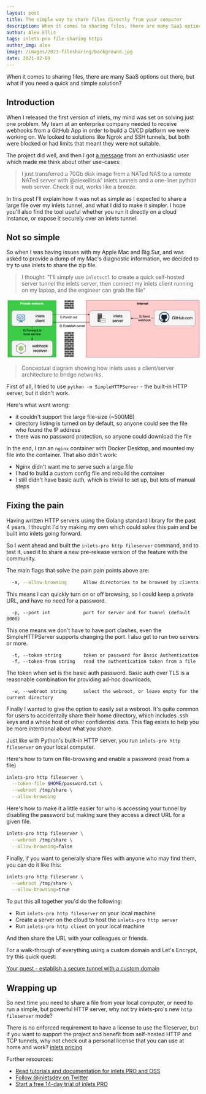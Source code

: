 ```yaml
---
layout: post
title: The simple way to share files directly from your computer
description: When it comes to sharing files, there are many SaaS options out there, but what if you need a quick and simple solution?
author: Alex Ellis 
tags: inlets-pro file-sharing https
author_img: alex
image: /images/2021-filesharing/background.jpg
date: 2021-02-09
---
```


When it comes to sharing files, there are many SaaS options out there, but what if you need a quick and simple solution?

## Introduction

When I released the first version of inlets, my mind was set on solving just one problem. My team at an enterprise company needed to receive webhooks from a GitHub App in order to build a CI/CD platform we were working on. We looked to solutions like Ngrok and SSH tunnels, but both were blocked or had limits that meant they were not suitable.

The project did well, and then I got [a message](https://twitter.com/ntdvps/status/1143071544203186176?s=20) from an enthusiastic user which made me think about other use-cases:

> I just transferred a 70Gb disk image from a NATed NAS to a remote NATed server with @alexellisuk' inlets tunnels and a one-liner python web server. Check it out, works like a breeze.

In this post I'll explain how it was not as simple as I expected to share a large file over my inlets tunnel, and what I did to make it simpler. I hope you'll also find the tool useful whether you run it directly on a cloud instance, or expose it securely over an inlets tunnel.

## Not so simple

So when I was having issues with my Apple Mac and Big Sur, and was asked to provide a dump of my Mac's diagnostic information, we decided to try to use inlets to share the zip file.

> I thought: "I'll simply use `inletsctl` to create a quick self-hosted server tunnel the inlets server, then connect my inlets client running on my laptop, and the engineer can grab the file"


![Conceptual diagram](/images/2020-10-advanced-cloud/internet-webhooks.png)

> Conceptual diagram showing how inlets uses a client/server architecture to bridge networks.

First of all, I tried to use `python -m SimpleHTTPServer` - the built-in HTTP server, but it didn't work.

Here's what went wrong:

* it couldn't support the large file-size (~500MB)
* directory listing is turned on by default, so anyone could see the file who found the IP address
* there was no password protection, so anyone could download the file

In the end, I ran an `nginx` container with Docker Desktop, and mounted my file into the container. That also didn't work:

* Nginx didn't want me to serve such a large file
* I had to build a custom config file and rebuild the container
* I still didn't have basic auth, which is trivial to set up, but lots of manual steps

## Fixing the pain

Having written HTTP servers using the Golang standard library for the past 4 years, I thought I'd try making my own which could solve this pain and be built into inlets going forward.

So I went ahead and built the `inlets-pro http fileserver` command, and to test it, used it to share a new pre-release version of the feature with the community.

The main flags that solve the pain pain points above are:

```bash
  -a, --allow-browsing      Allow directories to be browsed by clients
```

This means I can quickly turn on or off browsing, so I could keep a private URL, and have no need for a password.

```
  -p, --port int            port for server and for tunnel (default 8000)
```

This one means we don't have to have port clashes, even the SimpleHTTPServer supports changing the port. I also get to run two servers or more.

```
  -t, --token string        token or password for Basic Authentication
  -f, --token-from string   read the authentication token from a file
```

The token when set is the basic auth password. Basic auth over TLS is a reasonable combination for providing ad-hoc downloads.

```
  -w, --webroot string      select the webroot, or leave empty for the current directory
```

Finally I wanted to give the option to easily set a webroot. It's quite common for users to accidentally share their home directory, which includes .ssh keys and a whole host of other confidential data. This flag exists to help you be more intentional about what you share.

Just like with Python's built-in HTTP server, you run `inlets-pro http fileserver` on your local computer.

Here's how to turn on file-browsing and enable a password (read from a file)

```bash
inlets-pro http fileserver \
  --token-file $HOME/password.txt \
  --webroot /tmp/share \
  --allow-browsing
```

Here's how to make it a little easier for who is accessing your tunnel by disabling the password but making sure they access a direct URL for a given file.


```bash
inlets-pro http fileserver \
  --webroot /tmp/share \
  --allow-browsing=false
```

Finally, if you want to generally share files with anyone who may find them, you can do it like this:

```bash
inlets-pro http fileserver \
  --webroot /tmp/share \
  --allow-browsing=true
```

To put this all together you'd do the following:

* Run `inlets-pro http fileserver` on your local machine
* Create a server on the cloud to host the `inlets-pro http server`
* Run `inlets-pro http client` on your local machine

And then share the URL with your colleagues or friends.

For a walk-through of everything using a custom domain and Let's Encrypt, try this quick quest:

[Your quest - establish a secure tunnel with a custom domain](https://gist.github.com/alexellis/cb2653a56d666871955e4ac180355168)

## Wrapping up

So next time you need to share a file from your local computer, or need to run a simple, but powerful HTTP server, why not try inlets-pro's new `http fileserver` mode?

There is no enforced requirement to have a license to use the fileserver, but if you want to support the project and benefit from self-hosted HTTP and TCP tunnels, why not check out a personal license that you can use at home and work? [inlets pricing](https://inlets.dev/pricing/)

Further resources:

* [Read tutorials and documentation for inlets PRO and OSS](https://docs.inlets.dev/)
* [Follow @inletsdev on Twitter](https://twitter.com/inletsdev/)
* [Start a free 14-day trial of inlets PRO](https://inlets.dev)
